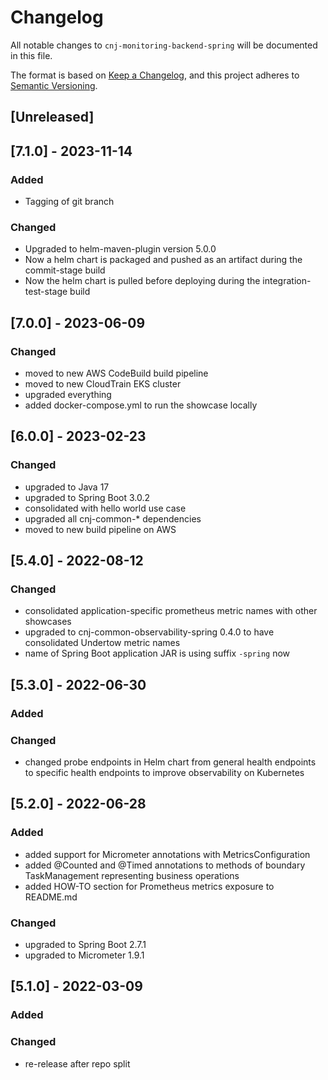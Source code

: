 # Changelog

All notable changes to `cnj-monitoring-backend-spring` will be documented in this file.

The format is based on [Keep a Changelog](https://keepachangelog.com/en/1.0.0/),
and this project adheres to [Semantic Versioning](https://semver.org/spec/v2.0.0.html).

## [Unreleased]

## [7.1.0] - 2023-11-14
### Added
- Tagging of git branch
### Changed
- Upgraded to helm-maven-plugin version 5.0.0
- Now a helm chart is packaged and pushed as an artifact during the commit-stage build
- Now the helm chart is pulled before deploying during the integration-test-stage build

## [7.0.0] - 2023-06-09
### Changed
- moved to new AWS CodeBuild build pipeline
- moved to new CloudTrain EKS cluster
- upgraded everything
- added docker-compose.yml to run the showcase locally

## [6.0.0] - 2023-02-23
### Changed
- upgraded to Java 17
- upgraded to Spring Boot 3.0.2
- consolidated with hello world use case
- upgraded all cnj-common-* dependencies
- moved to new build pipeline on AWS

## [5.4.0] - 2022-08-12
### Changed
- consolidated application-specific prometheus metric names with other showcases
- upgraded to cnj-common-observability-spring 0.4.0 to have consolidated Undertow metric names
- name of Spring Boot application JAR is using suffix `-spring` now

## [5.3.0] - 2022-06-30
### Added
### Changed
- changed probe endpoints in Helm chart from general health endpoints to specific health endpoints to improve observability on Kubernetes

## [5.2.0] - 2022-06-28
### Added
- added support for Micrometer annotations with MetricsConfiguration
- added @Counted and @Timed annotations to methods of boundary TaskManagement representing business operations
- added HOW-TO section for Prometheus metrics exposure to README.md
### Changed
- upgraded to Spring Boot 2.7.1
- upgraded to Micrometer 1.9.1

## [5.1.0] - 2022-03-09
### Added
### Changed
- re-release after repo split
